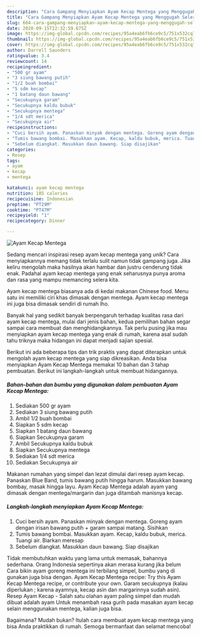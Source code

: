 ```yaml
---
description: "Cara Gampang Menyiapkan Ayam Kecap Mentega yang Menggugah Selera"
title: "Cara Gampang Menyiapkan Ayam Kecap Mentega yang Menggugah Selera"
slug: 664-cara-gampang-menyiapkan-ayam-kecap-mentega-yang-menggugah-selera
date: 2020-09-15T22:32:59.675Z
image: https://img-global.cpcdn.com/recipes/95a4eab6fb6ce9c5/751x532cq70/ayam-kecap-mentega-foto-resep-utama.jpg
thumbnail: https://img-global.cpcdn.com/recipes/95a4eab6fb6ce9c5/751x532cq70/ayam-kecap-mentega-foto-resep-utama.jpg
cover: https://img-global.cpcdn.com/recipes/95a4eab6fb6ce9c5/751x532cq70/ayam-kecap-mentega-foto-resep-utama.jpg
author: Darrell Saunders
ratingvalue: 3.4
reviewcount: 14
recipeingredient:
- "500 gr ayam"
- "3 siung bawang putih"
- "1/2 buah bombai"
- "5 sdm kecap"
- "1 batang daun bawang"
- "Secukupnya garam"
- "Secukupnya kaldu bubuk"
- "Secukupnya mentega"
- "1/4 sdt merica"
- "Secukupnya air"
recipeinstructions:
- "Cuci bersih ayam. Panaskan minyak dengan mentega. Goreng ayam dengan irisan bawang putih + garam sampai matang. Sisihkan"
- "Tumis bawang bombai. Masukkan ayam. Kecap, kaldu bubuk, merica. Tuangi air. Biarkan meresap"
- "Sebelum diangkat. Masukkan daun bawang. Siap disajikan"
categories:
- Resep
tags:
- ayam
- kecap
- mentega

katakunci: ayam kecap mentega 
nutrition: 185 calories
recipecuisine: Indonesian
preptime: "PT29M"
cooktime: "PT47M"
recipeyield: "1"
recipecategory: Dinner

---
```



![Ayam Kecap Mentega](https://img-global.cpcdn.com/recipes/95a4eab6fb6ce9c5/751x532cq70/ayam-kecap-mentega-foto-resep-utama.jpg)

Sedang mencari inspirasi resep ayam kecap mentega yang unik? Cara menyiapkannya memang tidak terlalu sulit namun tidak gampang juga. Jika keliru mengolah maka hasilnya akan hambar dan justru cenderung tidak enak. Padahal ayam kecap mentega yang enak seharusnya punya aroma dan rasa yang mampu memancing selera kita.

Ayam kecap mentega biasanya ada di kedai makanan Chinese food. Menu satu ini memiliki ciri khas dimasak dengan mentega. Ayam kecap mentega ini juga bisa dimasak sendiri di rumah lho.

Banyak hal yang sedikit banyak berpengaruh terhadap kualitas rasa dari ayam kecap mentega, mulai dari jenis bahan, kedua pemilihan bahan segar sampai cara membuat dan menghidangkannya. Tak perlu pusing jika mau menyiapkan ayam kecap mentega yang enak di rumah, karena asal sudah tahu triknya maka hidangan ini dapat menjadi sajian spesial.


Berikut ini ada beberapa tips dan trik praktis yang dapat diterapkan untuk mengolah ayam kecap mentega yang siap dikreasikan. Anda bisa menyiapkan Ayam Kecap Mentega memakai 10 bahan dan 3 tahap pembuatan. Berikut ini langkah-langkah untuk membuat hidangannya.

<!--inarticleads1-->

##### Bahan-bahan dan bumbu yang digunakan dalam pembuatan Ayam Kecap Mentega:

1. Sediakan 500 gr ayam
1. Sediakan 3 siung bawang putih
1. Ambil 1/2 buah bombai
1. Siapkan 5 sdm kecap
1. Siapkan 1 batang daun bawang
1. Siapkan Secukupnya garam
1. Ambil Secukupnya kaldu bubuk
1. Siapkan Secukupnya mentega
1. Sediakan 1/4 sdt merica
1. Sediakan Secukupnya air


Makanan rumahan yang simpel dan lezat dimulai dari resep ayam kecap. Panaskan Blue Band, tumis bawang putih hingga harum. Masukkan bawang bombay, masak hingga layu. Ayam Kecap Mentega adalah ayam yang dimasak dengan mentega/margarin dan juga ditambah manisnya kecap. 

<!--inarticleads2-->

##### Langkah-langkah menyiapkan Ayam Kecap Mentega:

1. Cuci bersih ayam. Panaskan minyak dengan mentega. Goreng ayam dengan irisan bawang putih + garam sampai matang. Sisihkan
1. Tumis bawang bombai. Masukkan ayam. Kecap, kaldu bubuk, merica. Tuangi air. Biarkan meresap
1. Sebelum diangkat. Masukkan daun bawang. Siap disajikan


Tidak membutuhkan waktu yang lama untuk memasak, bahannya sederhana. Orang Indonesia sepertinya akan merasa kurang jika belum Cara bikin ayam goreng mentega ini terbilang simpel, bumbu yang di gunakan juga bisa dengan. Ayam Kecap Mentega recipe: Try this Ayam Kecap Mentega recipe, or contribute your own. Garam secukupnya (kalau diperlukan ; karena ayamnya, kecap asin dan margarinnya sudah asin). Resep Ayam Kecap - Salah satu olahan ayam paling simpel dan mudah dibuat adalah ayam Untuk menambah rasa gurih pada masakan ayam kecap selain menggunakan mentega, kalian juga bisa. 

Bagaimana? Mudah bukan? Itulah cara membuat ayam kecap mentega yang bisa Anda praktikkan di rumah. Semoga bermanfaat dan selamat mencoba!
